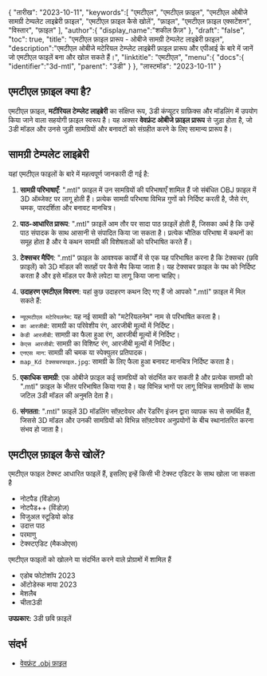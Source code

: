 {
"तारीख": "2023-10-11",
   "keywords":[
"एमटीएल",
"एमटीएल फ़ाइल",
"एमटीएल ओबीजे सामग्री टेम्पलेट लाइब्रेरी फ़ाइल",
"एमटीएल फ़ाइल कैसे खोलें",
"फ़ाइल",
"एमटीएल फ़ाइल एक्सटेंशन",
"विस्तार",
"फ़ाइल"
],
   "author":{
"display_name":"शकील फ़ैज़"
},
"draft": "false",
"toc": true,
"title": "एमटीएल फ़ाइल प्रारूप - ओबीजे सामग्री टेम्पलेट लाइब्रेरी फ़ाइल",
   "description":"एमटीएल ओबीजे मटेरियल टेम्प्लेट लाइब्रेरी फ़ाइल प्रारूप और एपीआई के बारे में जानें जो एमटीएल फाइलें बना और खोल सकते हैं।",
"linktitle": "एमटीएल",
   "menu":{
      "docs":{
         "identifier":"3d-mtl",
"parent": "3डी"
}
},
"लास्टमॉड": "2023-10-11"
}

## एमटीएल फ़ाइल क्या है?

एमटीएल फ़ाइल, **मटीरियल टेम्प्लेट लाइब्रेरी** का संक्षिप्त रूप, 3डी कंप्यूटर ग्राफ़िक्स और मॉडलिंग में उपयोग किया जाने वाला सहयोगी फ़ाइल स्वरूप है। यह अक्सर **वेवफ्रंट ओबीजे फ़ाइल प्रारूप** से जुड़ा होता है, जो 3डी मॉडल और उनसे जुड़ी सामग्रियों और बनावटों को संग्रहीत करने के लिए सामान्य प्रारूप है।

## सामग्री टेम्पलेट लाइब्रेरी

यहां एमटीएल फाइलों के बारे में महत्वपूर्ण जानकारी दी गई है:

1. **सामग्री परिभाषाएँ**: ".mtl" फ़ाइल में उन सामग्रियों की परिभाषाएँ शामिल हैं जो संबंधित OBJ फ़ाइल में 3D ऑब्जेक्ट पर लागू होती हैं। प्रत्येक सामग्री परिभाषा विभिन्न गुणों को निर्दिष्ट करती है, जैसे रंग, चमक, पारदर्शिता और बनावट मानचित्र।
    





2. **पाठ-आधारित प्रारूप**: ".mtl" फ़ाइलें आम तौर पर सादा पाठ फ़ाइलें होती हैं, जिसका अर्थ है कि उन्हें पाठ संपादक के साथ आसानी से संपादित किया जा सकता है। प्रत्येक भौतिक परिभाषा में कथनों का समूह होता है और ये कथन सामग्री की विशेषताओं को परिभाषित करते हैं।
    





3. **टेक्सचर मैपिंग**: ".mtl" फ़ाइल के आवश्यक कार्यों में से एक यह परिभाषित करना है कि टेक्सचर (छवि फ़ाइलें) को 3D मॉडल की सतहों पर कैसे मैप किया जाता है। यह टेक्सचर फ़ाइल के पथ को निर्दिष्ट करता है और इसे मॉडल पर कैसे लपेटा या लागू किया जाना चाहिए।
    





4. **उदाहरण एमटीएल विवरण**: यहां कुछ उदाहरण कथन दिए गए हैं जो आपको ".mtl" फ़ाइल में मिल सकते हैं:
    





- `न्यूएमटीएल मटेरियलनेम`: यह नई सामग्री को "मटेरियलनेम" नाम से परिभाषित करता है।
- `का आरजीबी`: सामग्री का परिवेशीय रंग, आरजीबी मूल्यों में निर्दिष्ट।
- `केडी आरजीबी`: सामग्री का फैला हुआ रंग, आरजीबी मूल्यों में निर्दिष्ट।
- `केएस आरजीबी`: सामग्री का विशिष्ट रंग, आरजीबी मूल्यों में निर्दिष्ट।
- `एनएस मान`: सामग्री की चमक या स्पेक्युलर प्रतिपादक।
- `map_Kd टेक्सचरफाइल.jpg`: सामग्री के लिए फैला हुआ बनावट मानचित्र निर्दिष्ट करता है।
5. **एकाधिक सामग्री**: एक ओबीजे फ़ाइल कई सामग्रियों को संदर्भित कर सकती है और प्रत्येक सामग्री को ".mtl" फ़ाइल के भीतर परिभाषित किया गया है। यह विभिन्न भागों पर लागू विभिन्न सामग्रियों के साथ जटिल 3डी मॉडल की अनुमति देता है।
    





6. **संगतता**: ".mtl" फ़ाइलें 3D मॉडलिंग सॉफ़्टवेयर और रेंडरिंग इंजन द्वारा व्यापक रूप से समर्थित हैं, जिससे 3D मॉडल और उनकी सामग्रियों को विभिन्न सॉफ़्टवेयर अनुप्रयोगों के बीच स्थानांतरित करना संभव हो जाता है।

## एमटीएल फ़ाइल कैसे खोलें?

एमटीएल फाइल टेक्स्ट आधारित फाइलें हैं, इसलिए इन्हें किसी भी टेक्स्ट एडिटर के साथ खोला जा सकता है

- नोटपैड (विंडोज़)
- नोटपैड++ (विंडोज़)
- विजुअल स्टूडियो कोड
- उदात्त पाठ
- परमाणु
- टेक्स्टएडिट (मैकओएस)

एमटीएल फाइलों को खोलने या संदर्भित करने वाले प्रोग्रामों में शामिल हैं

- एडोब फोटोशॉप 2023
- ऑटोडेस्क माया 2023
- मेशलैब
- चीता3डी

**उपप्रकार:** 3डी छवि फ़ाइलें

## संदर्भ
* [वेवफ्रंट .obj फ़ाइल](https://en.wikipedia.org/wiki/Wavefront_.obj_file)

